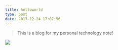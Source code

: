 ```yaml
---
title: helloworld
type: post
date: 2017-12-24 17:07:56
---
```


> This is a blog for my personal technology note!

![](http://img.hellowood.dev/blog/background.jpeg)

